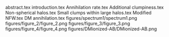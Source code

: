 abstract.tex
introduction.tex
Annihilation rate.tex
Additional clumpiness.tex
Non-spherical halos.tex
Small clumps within large halos.tex
Modified NFW.tex
DM annihilation.tex
figures/spectrum1/spectrum1.png
figures/figure_2/figure_2.png
figures/figure_3/figure_3.png
figures/figure_4/figure_4.png
figures/DMionized-AB/DMionized-AB.png
